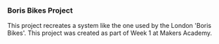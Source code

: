 ### Boris Bikes Project

This project recreates a system like the one used by the London 'Boris Bikes'. This project was created as part of Week 1 at Makers Academy.

